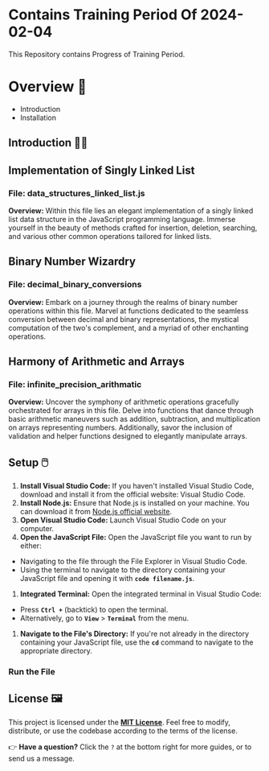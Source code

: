 # Contains Training Period Of 2024-02-04

This Repository contains Progress of Training Period.

# Overview 📜

- Introduction
- Installation


## Introduction 🧑‍🔧

## **Implementation of Singly Linked List**

### File: data_structures_linked_list.js

**Overview:** Within this file lies an elegant implementation of a singly linked list data structure in the JavaScript programming language. Immerse yourself in the beauty of methods crafted for insertion, deletion, searching, and various other common operations tailored for linked lists.

## Binary Number Wizardry

### File: decimal_binary_conversions

**Overview:** Embark on a journey through the realms of binary number operations within this file. Marvel at functions dedicated to the seamless conversion between decimal and binary representations, the mystical computation of the two's complement, and a myriad of other enchanting operations.

## Harmony of Arithmetic and Arrays

### File: infinite_precision_arithmatic

**Overview:** Uncover the symphony of arithmetic operations gracefully orchestrated for arrays in this file. Delve into functions that dance through basic arithmetic maneuvers such as addition, subtraction, and multiplication on arrays representing numbers. Additionally, savor the inclusion of validation and helper functions designed to elegantly manipulate arrays.


## Setup 🖱️

1. **Install Visual Studio Code:**
If you haven't installed Visual Studio Code, download and install it from the official website: Visual Studio Code.
2. **Install Node.js:**
Ensure that Node.js is installed on your machine. You can download it from [Node.js official website](https://nodejs.org/).
3. **Open Visual Studio Code:**
Launch Visual Studio Code on your computer.
4. **Open the JavaScript File:**
Open the JavaScript file you want to run by either:
- Navigating to the file through the File Explorer in Visual Studio Code.
- Using the terminal to navigate to the directory containing your JavaScript file and opening it with **`code filename.js`**.
1. **Integrated Terminal:**
Open the integrated terminal in Visual Studio Code:
- Press **`Ctrl +`** (backtick) to open the terminal.
- Alternatively, go to **`View`** > **`Terminal`** from the menu.
1. **Navigate to the File's Directory:**
If you're not already in the directory containing your JavaScript file, use the **`cd`** command to navigate to the appropriate directory.

### Run the File

## License 🖼️

This project is licensed under the **[MIT License](https://chat.openai.com/c/LICENSE)**. Feel free to modify, distribute, or use the codebase according to the terms of the license.

👉 **Have a question?** Click the `?` at the bottom right for more guides, or to send us a message.
